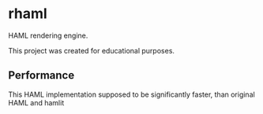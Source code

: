 # rhaml
HAML rendering engine.

This project was created for educational purposes.

## Performance
This HAML implementation supposed to be significantly faster, than original HAML
and hamlit
